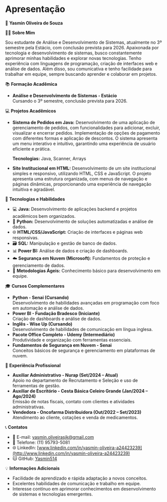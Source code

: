 # Apresentação

🌟 **Yasmin Oliveira de Souza**

 👩‍💻 **Sobre Mim**

Sou estudante de Análise e Desenvolvimento de Sistemas, atualmente no 3º semestre pela Estácio, com conclusão prevista para 2026. Apaixonada por tecnologia e desenvolvimento de sistemas, busco constantemente aprimorar minhas habilidades e explorar novas tecnologias. Tenho experiência com linguagens de programação, criação de interfaces web e análise de dados. Além disso, sou comunicativa e tenho facilidade para trabalhar em equipe, sempre buscando aprender e colaborar em projetos.

📚 **Formação Acadêmica**

- **Análise e Desenvolvimento de Sistemas - Estácio**\
  Cursando o 3º semestre, conclusão prevista para 2026.

 💻 **Projetos Acadêmicos**

- **Sistema de Pedidos em Java:**
  Desenvolvimento de uma aplicação de gerenciamento de pedidos, com funcionalidades para adicionar, excluir, visualizar e encerrar pedidos. Implementação de opções de pagamento com diferentes formas e aplicação de descontos. O sistema apresenta um menu interativo e intuitivo, garantindo uma experiência de usuário eficiente e prática.

  **Tecnologias:** Java, Scanner, Arrays

- **Site Institucional em HTML:**
  Desenvolvimento de um site institucional simples e responsivo, utilizando HTML, CSS e JavaScript. O projeto apresenta uma estrutura organizada, com menus de navegação e páginas dinâmicas, proporcionando uma experiência de navegação intuitiva e agradável.

 🚀 **Tecnologias e Habilidades**

- 💻 **Java:** Desenvolvimento de aplicações backend e projetos acadêmicos bem organizados.
- 🐍 **Python:** Desenvolvimento de soluções automatizadas e análise de dados.
- 🌐 **HTML/CSS/JavaScript:** Criação de interfaces e páginas web responsivas.
- 🗃️ **SQL:** Manipulação e gestão de banco de dados.
- 📊 **Power BI:** Análise de dados e criação de dashboards.
- ☁️ **Segurança em Nuvem (Microsoft):** Fundamentos de proteção e gerenciamento de dados.
- 📅 **Metodologias Ágeis:** Conhecimento básico para desenvolvimento em equipe.

 🎓 **Cursos Complementares**

- **Python - Senai (Cursando)**\
  Desenvolvimento de habilidades avançadas em programação com foco em automação e análise de dados.
- **Power BI - Fundação Bradesco (Iniciante)**\
  Criação de dashboards e análise de dados.
- **Inglês - Wise Up (Cursando)**\
  Desenvolvimento de habilidades de comunicação em língua inglesa.
- **Pacote Office Completo - Udemy (Intermediário)**\
  Produtividade e organização com ferramentas essenciais.
- **Fundamentos de Segurança em Nuvem - Senai**\
  Conceitos básicos de segurança e gerenciamento em plataformas de nuvem.

 💼 **Experiência Profissional**

- **Auxiliar Administrativo - Nurap (Set/2024 – Atual)**\
  Apoio no departamento de Recrutamento e Seleção e uso de ferramentas de gestão.
- **Auxiliar de Escritório - Cesta Básica Celeiro Grande (Jan/2024 – Ago/2024)**\
  Emissão de notas fiscais, contato com clientes e atividades administrativas.
- **Vendedora - Oncofarma Distribuidora (Out/2022 – Set/2023)**\
  Atendimento ao cliente, cotações e venda de medicamentos.

📞 **Contatos**

- 📧 E-mail: [yasmin.oliveirasjk@gmail.com](mailto:yasmin.oliveirasjk@gmail.com)
- 📱 Telefone: (11) 95793-5081
- 🌐 LinkedIn: [www.linkedin.com/in/yasmin-oliveira-a24423239](http://www.linkedin.com/in/yasmin-oliveira-a24423239)
- 🐱 GitHub: [Yasmin514](https://github.com/Yasmin514)

💡 **Informações Adicionais**

- Facilidade de aprendizado e rápida adaptação a novos conceitos.
- Excelentes habilidades de comunicação e trabalho em equipe.
- Interesse contínuo em aprimorar conhecimentos em desenvolvimento de sistemas e tecnologias emergentes.
